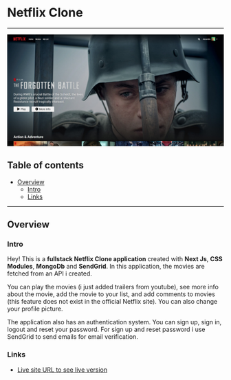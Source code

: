 # Netflix Clone
---
![Application Screenshot](/public/images/application_screenshot/application_screenshot.jpg)
## Table of contents

* [Overview](#overview)
  * [Intro](#intro)
  * [Links](#links)
---

## Overview
### Intro
Hey! This is a **fullstack Netflix Clone application** created with **Next Js**, **CSS Modules**, **MongoDb** and **SendGrid**. In this application, the movies are fetched from an API i created. 

You can play the movies (i just added trailers from youtube), see more info about the movie, add the movie to your list, and add comments to movies (this feature does not exist in the official Netflix site). You can also change your profile picture. 

The application also has an authentication system. You can sign up, sign in, logout and reset your password.
For sign up and reset password i use SendGrid to send emails for email verification.

### Links
* [Live site URL to see live version](https://netflix-clone-inky-five.vercel.app/)
